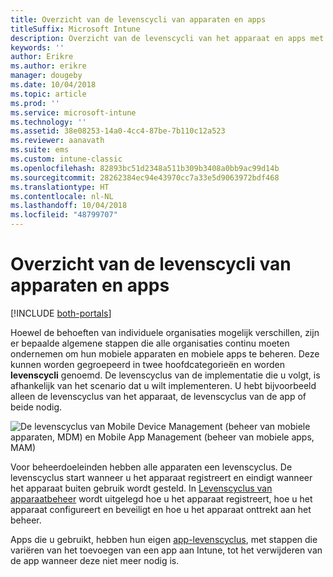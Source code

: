 ```yaml
---
title: Overzicht van de levenscycli van apparaten en apps
titleSuffix: Microsoft Intune
description: Overzicht van de levenscycli van het apparaat en apps met Microsoft Intune.
keywords: ''
author: Erikre
ms.author: erikre
manager: dougeby
ms.date: 10/04/2018
ms.topic: article
ms.prod: ''
ms.service: microsoft-intune
ms.technology: ''
ms.assetid: 38e08253-14a0-4cc4-87be-7b110c12a523
ms.reviewer: aanavath
ms.suite: ems
ms.custom: intune-classic
ms.openlocfilehash: 82893bc51d2348a511b309b3408a0bb9ac99d14b
ms.sourcegitcommit: 28262384ec94e43970cc7a33e5d9063972bdf468
ms.translationtype: HT
ms.contentlocale: nl-NL
ms.lasthandoff: 10/04/2018
ms.locfileid: "48799707"
---
```

# <a name="overview-of-device-and-app-lifecycles"></a>Overzicht van de levenscycli van apparaten en apps

[!INCLUDE [both-portals](./includes/note-for-both-portals.md)]

Hoewel de behoeften van individuele organisaties mogelijk verschillen, zijn er bepaalde algemene stappen die alle organisaties continu moeten ondernemen om hun mobiele apparaten en mobiele apps te beheren. Deze kunnen worden gegroepeerd in twee hoofdcategorieën en worden **levenscycli** genoemd. De levenscyclus van de implementatie die u volgt, is afhankelijk van het scenario dat u wilt implementeren. U hebt bijvoorbeeld alleen de levenscyclus van het apparaat, de levenscyclus van de app of beide nodig.

![De levenscyclus van Mobile Device Management (beheer van mobiele apparaten, MDM) en Mobile App Management (beheer van mobiele apps, MAM)](./media/device-app-lifecycle.png)

Voor beheerdoeleinden hebben alle apparaten een levenscyclus. De levenscyclus start wanneer u het apparaat registreert en eindigt wanneer het apparaat buiten gebruik wordt gesteld. In [Levenscyclus van apparaatbeheer](device-lifecycle.md) wordt uitgelegd hoe u het apparaat registreert, hoe u het apparaat configureert en beveiligt en hoe u het apparaat onttrekt aan het beheer.

Apps die u gebruikt, hebben hun eigen [app-levenscyclus](app-lifecycle.md), met stappen die variëren van het toevoegen van een app aan Intune, tot het verwijderen van de app wanneer deze niet meer nodig is.
